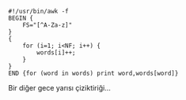 <!--
.. date: 2013-01-20 02:21:00
.. title: awk'da kelime sayma programı
.. slug: awk-kelime-sayma
.. description: Bu birkaç satırlık awk programı ile bir dökümandaki kelimeleri sayabilirsiniz.
-->

	#!/usr/bin/awk -f
	BEGIN {
		FS="[^A-Za-z]"
	}
	{
		for (i=1; i<NF; i++) {
			words[i]++;
		}
	}
	END {for (word in words) print word,words[word]}
    
Bir diğer gece yarısı çiziktiriği...